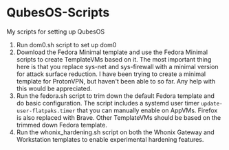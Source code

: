 # QubesOS-Scripts
My scripts for setting up QubesOS

1. Run dom0.sh script to set up dom0
2. Download the Fedora Minimal template and use the Fedora Minimal scripts to create TemplateVMs based on it. The most important thing here is that you replace sys-net and sys-firewall with a minimal version for attack surface reduction. I have been trying to create a minimal template for ProtonVPN, but haven't been able to so far. Any help with this would be appreciated.
3. Run the fedora.sh script to trim down the default Fedora template and do basic configuration. The script includes a systemd user timer `update-user-flatpaks.timer` that you can manually enable on AppVMs. Firefox is also replaced with Brave. Other TemplateVMs should be based on the trimmed down Fedora template. 
4. Run the whonix_hardening.sh script on both the Whonix Gateway and Workstation templates to enable experimental hardening features.
